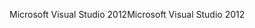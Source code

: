 <span data-ttu-id="efcc8-101">Microsoft Visual Studio 2012</span><span class="sxs-lookup"><span data-stu-id="efcc8-101">Microsoft Visual Studio 2012</span></span>